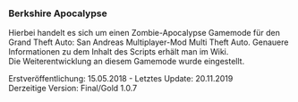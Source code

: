 ### Berkshire Apocalypse
Hierbei handelt es sich um einen Zombie-Apocalypse Gamemode für den Grand Theft Auto: San Andreas Multiplayer-Mod Multi Theft Auto. Genauere Informationen zu dem Inhalt des Scripts erhält man im Wiki.   
Die Weiterentwicklung an diesem Gamemode wurde eingestellt.

Erstveröffentlichung: 15.05.2018 - Letztes Update: 20.11.2019   
Derzeitige Version: Final/Gold 1.0.7
